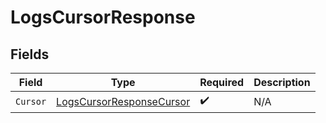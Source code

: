 # LogsCursorResponse


## Fields

| Field                                                                           | Type                                                                            | Required                                                                        | Description                                                                     |
| ------------------------------------------------------------------------------- | ------------------------------------------------------------------------------- | ------------------------------------------------------------------------------- | ------------------------------------------------------------------------------- |
| `Cursor`                                                                        | [LogsCursorResponseCursor](../../Models/Components/LogsCursorResponseCursor.md) | :heavy_check_mark:                                                              | N/A                                                                             |